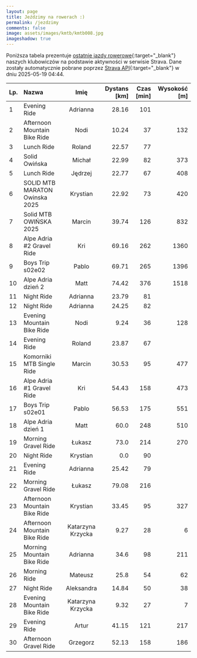 ```yaml
---
layout: page
title: Jeździmy na rowerach :)
permalink: /jezdzimy
comments: false
image: assets/images/kmtb/kmtb008.jpg
imageshadow: true
---
```


Poniższa tabela prezentuje [ostatnie jazdy rowerowe](https://www.strava.com/clubs/336381){:target="_blank"} naszych klubowiczów na podstawie aktywności w serwisie Strava. Dane zostały automatycznie pobrane poprzez [Strava API](https://developers.strava.com/docs/reference/#api-Clubs-getClubActivitiesById){:target="_blank"} w dniu 2025-05-19 04:44.

Lp. | Nazwa | Imię | Dystans [km] | Czas [min] | Wysokość [m]
:--- | :--- | :---: | ---: | ---: | ---:
1|Evening Ride|Adrianna|28.16|101|
2|Afternoon Mountain Bike Ride|Nodi|10.24|37|132
3|Lunch Ride|Roland|22.57|77|
4|Solid Owińska|Michał|22.99|82|373
5|Lunch Ride|Jędrzej|22.77|67|408
6|SOLID MTB MARATON Owinska 2025|Krystian|22.92|73|420
7|Solid MTB OWIŃSKA 2025|Marcin|39.74|126|832
8|Alpe Adria #2 Gravel Ride|Kri|69.16|262|1360
9|Boys Trip s02e02|Pablo|69.71|265|1396
10|Alpe Adria dzień 2|Matt|74.42|376|1518
11|Night Ride|Adrianna|23.79|81|
12|Night Ride|Adrianna|24.25|82|
13|Evening Mountain Bike Ride|Nodi|9.24|36|128
14|Evening Ride|Roland|23.87|67|
15|Komorniki MTB Single Ride|Marcin|30.53|95|477
16|Alpe Adria #1 Gravel Ride|Kri|54.43|158|473
17|Boys Trip s02e01|Pablo|56.53|175|551
18|Alpe Adria dzień 1|Matt|60.0|248|510
19|Morning Gravel Ride|Łukasz|73.0|214|270
20|Night Ride|Krystian|0.0|90|
21|Evening Ride|Adrianna|25.42|79|
22|Morning Gravel Ride|Łukasz|79.08|216|
23|Afternoon Mountain Bike Ride|Krystian|33.45|95|327
24|Afternoon Mountain Bike Ride|Katarzyna Krzycka|9.27|28|6
25|Morning Mountain Bike Ride|Adrianna|34.6|98|211
26|Morning Ride|Mateusz|25.8|54|62
27|Night Ride|Aleksandra|14.84|50|38
28|Evening Mountain Bike Ride|Katarzyna Krzycka|9.32|27|7
29|Evening Ride|Artur|41.15|121|217
30|Afternoon Gravel Ride|Grzegorz|52.13|158|186
